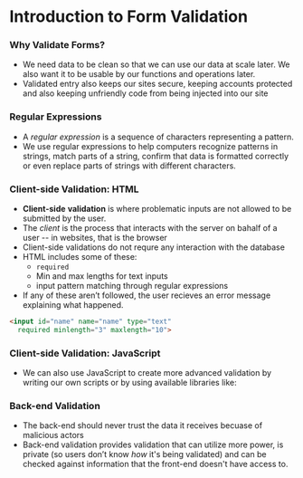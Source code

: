 # Introduction to Form Validation

### Why Validate Forms?

- We need data to be clean so that we can use our data at scale later. We also want it to be usable by our functions and operations later.
- Validated entry also keeps our sites secure, keeping accounts protected and also keeping unfriendly code from being injected into our site

### Regular Expressions

- A *regular expression* is a sequence of characters representing a pattern.
- We use regular expressions to help computers recognize patterns in strings, match parts of a string, confirm that data is formatted correctly or even replace parts of strings with different characters.

### Client-side Validation: HTML

- **Client-side** **validation** is where problematic inputs are not allowed to be submitted by the user.
- The *client* is the process that interacts with the server on bahalf of a user -- in websites, that is the browser
- Client-side validations do not requre any interaction with the database
- HTML includes some of these:
   - `required`
   - Min and max lengths for text inputs
   - input pattern matching through regular expressions
- If any of these aren’t followed, the user recieves an error message explaining what happened.

```html
<input id="name" name="name" type="text"
  required minlength="3" maxlength="10">
```

### Client-side Validation: JavaScript

- We can also use JavaScript to create more advanced validation by writing our own scripts or by using available libraries like:
[](https://www.npmjs.com/package/just-validate)

[](https://www.npmjs.com/package/formik)

### Back-end Validation

- The back-end should never trust the data it receives becuase of malicious actors
- Back-end validation provides validation that can utilize more power, is private (so users don’t know *how* it's being validated) and can be checked against information that the front-end doesn't have access to.

